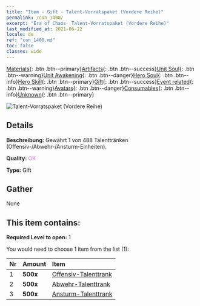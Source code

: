 ```yaml
---
title: "Item - Gift - Talent-Vorratspaket (Vordere Reihe)"
permalink: /con_1400/
excerpt: "Era of Chaos  Talent-Vorratspaket (Vordere Reihe)"
last_modified_at: 2021-06-22
locale: de
ref: "con_1400.md"
toc: false
classes: wide
---
```

 [Materials](/ItemsDE/){: .btn .btn--primary}[Artifacts](/ItemsDE/Artifacts/){: .btn .btn--success}[Unit Soul](/ItemsDE/UnitSoul/){: .btn .btn--warning}[Unit Awakening](/ItemsDE/UnitAwakening/){: .btn .btn--danger}[Hero Soul](/ItemsDE/HeroSoul/){: .btn .btn--info}[Hero Skill](/ItemsDE/HeroSkill/){: .btn .btn--primary}[Gift](/ItemsDE/Gift/){: .btn .btn--success}[Event related](/ItemsDE/Events/){: .btn .btn--warning}[Avatars](/ItemsDE/Avatars/){: .btn .btn--danger}[Consumables](/ItemsDE/Consumables/){: .btn .btn--info}[Unknown](/ItemsDE/Unknown/){: .btn .btn--primary}

 ![Talent-Vorratspaket (Vordere Reihe)](/images/t/i_907014.png)

## Details
 **Beschreibung:** Gewährt 1 von 488 Talenttränken (Offensiv-/Abwehr-/Ansturm-Einheiten).

 **Quality:** <span style="color: #DA70D6">OK</span>

 **Type:** Gift

## Gather

  None

## This item contains:

 **Required Level to open:** 1

 You would need to choose 1 item from the list (1):

  | Nr | Amount |     Item    |
  |:---|:-------|:------------|
  | 1 |  **500x** | [Offensiv-Talenttrank](/ItemsDE/con_786/) |  | 
  | 2 |  **500x** | [Abwehr-Talenttrank](/ItemsDE/con_787/) |  | 
  | 3 |  **500x** | [Ansturm-Talenttrank](/ItemsDE/con_788/) |  | 
